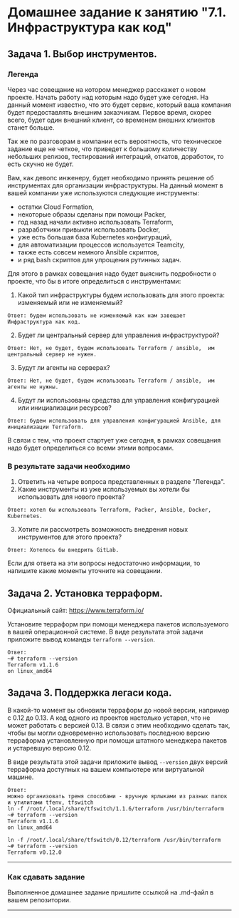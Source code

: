 # Домашнее задание к занятию "7.1. Инфраструктура как код"

## Задача 1. Выбор инструментов. 
 
### Легенда
 
Через час совещание на котором менеджер расскажет о новом проекте. Начать работу над которым надо 
будет уже сегодня. 
На данный момент известно, что это будет сервис, который ваша компания будет предоставлять внешним заказчикам.
Первое время, скорее всего, будет один внешний клиент, со временем внешних клиентов станет больше.

Так же по разговорам в компании есть вероятность, что техническое задание еще не четкое, что приведет к большому
количеству небольших релизов, тестирований интеграций, откатов, доработок, то есть скучно не будет.  
   
Вам, как девопс инженеру, будет необходимо принять решение об инструментах для организации инфраструктуры.
На данный момент в вашей компании уже используются следующие инструменты: 
- остатки Сloud Formation, 
- некоторые образы сделаны при помощи Packer,
- год назад начали активно использовать Terraform, 
- разработчики привыкли использовать Docker, 
- уже есть большая база Kubernetes конфигураций, 
- для автоматизации процессов используется Teamcity, 
- также есть совсем немного Ansible скриптов, 
- и ряд bash скриптов для упрощения рутинных задач.  

Для этого в рамках совещания надо будет выяснить подробности о проекте, что бы в итоге определиться с инструментами:

1. Какой тип инфраструктуры будем использовать для этого проекта: изменяемый или не изменяемый?
```
Ответ: будем использовать не изменяемый как нам завещает Инфраструктура как код.
```

2. Будет ли центральный сервер для управления инфраструктурой?
```
Ответ: Нет, не будет, будем использовать Terraform / ansible,  им центральный сервер не нужен.
```
3. Будут ли агенты на серверах?
```
Ответ: Нет, не будет, будем использовать Terraform / ansible,  им агенты не нужны.
```

4. Будут ли использованы средства для управления конфигурацией или инициализации ресурсов? 
```
Ответ: будем использовать для управления конфигурацией Ansible, для инициализации Terraform.
```
 
В связи с тем, что проект стартует уже сегодня, в рамках совещания надо будет определиться со всеми этими вопросами.

### В результате задачи необходимо

1. Ответить на четыре вопроса представленных в разделе "Легенда". 
2. Какие инструменты из уже используемых вы хотели бы использовать для нового проекта? 
```
Ответ: хотел бы использовать Terraform, Packer, Ansible, Docker, Kubernetes.
```
3. Хотите ли рассмотреть возможность внедрения новых инструментов для этого проекта? 
```
Ответ: Хотелось бы внедрить GitLab.
```

Если для ответа на эти вопросы недостаточно информации, то напишите какие моменты уточните на совещании.


## Задача 2. Установка терраформ. 

Официальный сайт: https://www.terraform.io/

Установите терраформ при помощи менеджера пакетов используемого в вашей операционной системе.
В виде результата этой задачи приложите вывод команды `terraform --version`.

```
Ответ:
~# terraform --version
Terraform v1.1.6
on linux_amd64
```

## Задача 3. Поддержка легаси кода. 

В какой-то момент вы обновили терраформ до новой версии, например с 0.12 до 0.13. 
А код одного из проектов настолько устарел, что не может работать с версией 0.13. 
В связи с этим необходимо сделать так, чтобы вы могли одновременно использовать последнюю версию терраформа установленную при помощи
штатного менеджера пакетов и устаревшую версию 0.12. 

В виде результата этой задачи приложите вывод `--version` двух версий терраформа доступных на вашем компьютере 
или виртуальной машине.

```
Ответ:
можно организовать тремя способами - вручную ярлыками из разных папок и утилитами tfenv, tfswitch
ln -f /root/.local/share/tfswitch/1.1.6/terraform /usr/bin/terraform
~# terraform --version
Terraform v1.1.6
on linux_amd64

ln -f /root/.local/share/tfswitch/0.12/terraform /usr/bin/terraform
~# terraform --version
Terraform v0.12.0

```
---

### Как cдавать задание

Выполненное домашнее задание пришлите ссылкой на .md-файл в вашем репозитории.

---
